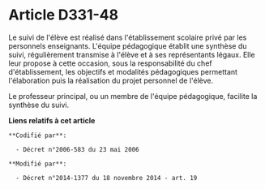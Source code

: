 # Article D331-48

Le suivi de l'élève est réalisé dans l'établissement scolaire privé par les personnels enseignants. L'équipe pédagogique
établit une synthèse du suivi, régulièrement transmise à l'élève et à ses représentants légaux. Elle leur propose à cette
occasion, sous la responsabilité du chef d'établissement, les objectifs et modalités pédagogiques permettant l'élaboration
puis la réalisation du projet personnel de l'élève.

Le professeur principal, ou un membre de l'équipe pédagogique, facilite la synthèse du suivi.

**Liens relatifs à cet article**

	**Codifié par**:

	  - Décret n°2006-583 du 23 mai 2006

	**Modifié par**:

	  - Décret n°2014-1377 du 18 novembre 2014 - art. 19

